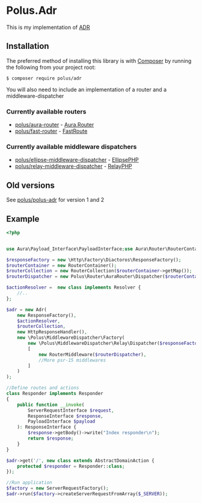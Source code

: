 # Polus.Adr

This is my implementation of [ADR](https://github.com/pmjones/adr)

## Installation

The preferred method of installing this library is with
[Composer](https://getcomposer.org/) by running the following from your project
root:

`
  $ composer require polus/adr
`

You will also need to include an implementation of a router and a middleware-dispatcher  

### Currently available routers

 - [polus/aura-router](https://github.com/polusphp/aura-router) - [Aura.Router](https://github.com/auraphp/Aura.Router)
 - [polus/fast-router](https://github.com/polusphp/fast-router) - [FastRoute](https://github.com/nikic/FastRoute)

### Currently available middleware dispatchers

 - [polus/ellipse-middleware-dispatcher](https://github.com/polusphp/ellipse-middleware-dispatcher) - [EllipsePHP](https://github.com/ellipsephp/)
 - [polus/relay-middleware-dispatcher](https://github.com/polusphp/relay-middleware-dispatcher) - [RelayPHP](http://relayphp.com/2.x)

## Old versions 

See [polus/polus-adr](https://github.com/polusphp/polus-adr) for version 1 and 2

## Example


```php
<?php


use Aura\Payload_Interface\PayloadInterface;use Aura\Router\RouterContainer;use Http\Factory\Diactoros\ResponseFactory;use Http\Factory\Diactoros\ServerRequestFactory;use Polus\Adr\Actions\AbstractDomainAction;use Polus\Adr\Adr;use Polus\Adr\Interfaces\Resolver;use Polus\Adr\ResponseHandler\HttpResponseHandler;use Polus\Router\AuraRouter\RouterCollection;use Polus\Router\RouterMiddleware;use Psr\Http\Message\ResponseInterface;use Psr\Http\Message\ServerRequestInterface;

$responseFactory = new \Http\Factory\Diactoros\ResponseFactory();
$routerContainer = new RouterContainer();
$routerCollection = new RouterCollection($routerContainer->getMap());
$routerDispatcher = new Polus\Router\AuraRouter\Dispatcher($routerContainer);

$actionResolver =  new class implements Resolver {
    //..
};

$adr = new Adr(
    new ResponseFactory(),
    $actionResolver,
    $routerCollection,
    new HttpResponseHandler(),
    new \Polus\MiddlewareDispatcher\Factory(
        new \Polus\MiddlewareDispatcher\Relay\Dispatcher($responseFactory),
        [
            new RouterMiddleware($routerDispatcher),
            //More psr-15 middlewares
        ]
    )
);

//Define routes and actions
class Responder implements Responder
{
    public function __invoke(
        ServerRequestInterface $request,
        ResponseInterface $response,
        PayloadInterface $payload
    ): ResponseInterface {
        $response->getBody()->write("Index responder\n");
        return $response;
    }
}

$adr->get('/', new class extends AbstractDomainAction {
    protected $responder = Responder::class;
});

//Run application
$factory = new ServerRequestFactory();
$adr->run($factory->createServerRequestFromArray($_SERVER));

```